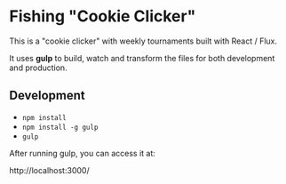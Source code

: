 # Fishing "Cookie Clicker"

This is a "cookie clicker" with weekly tournaments built with React / Flux.

It uses **gulp** to build, watch and transform the files for both development and production.

## Development

- `npm install`
- `npm install -g gulp`
- `gulp`

After running gulp, you can access it at:

http://localhost:3000/
